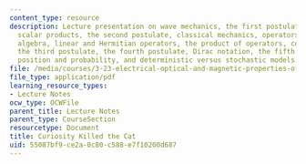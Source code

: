 ```yaml
---
content_type: resource
description: Lecture presentation on wave mechanics, the first postulate, normalization,
  scalar products, the second postulate, classical mechanics, operators, operator
  algebra, linear and Hermitian operators, the product of operators, commutators,
  the third postulate, the fourth postulate, Dirac notation, the fifth postulate,
  position and probability, and deterministic versus stochastic models.
file: /media/courses/3-23-electrical-optical-and-magnetic-properties-of-materials-fall-2007/55087bf9ce2a0c80c588e7f10200d687_clean3.pdf
file_type: application/pdf
learning_resource_types:
- Lecture Notes
ocw_type: OCWFile
parent_title: Lecture Notes
parent_type: CourseSection
resourcetype: Document
title: Curiosity Killed the Cat
uid: 55087bf9-ce2a-0c80-c588-e7f10200d687
---
```

